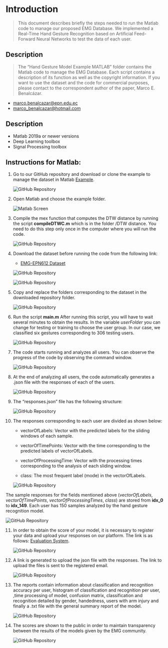# Introduction

> This document describes briefly the steps needed to run the Matlab code to manage our proposed EMG Database. We implemented a Real-Time Hand Gesture Recognition based on Artificial Feed-Forward Neural Networks to test the data of each user.


## Description

> The “Hand Gesture Model Example MATLAB” folder contains the Matlab code to manage the EMG Database. Each script contains a description of its function as well as the copyright information. If you want to use the dataset and the code for commercial purposes, please contact to the correspondent author of the paper, Marco E. Benalcázar.

* marco.benalcazar@epn.edu.ec 
* marco_benalcazar@hotmail.com

## Description

* Matlab 2019a or newer versions
* Deep Learning toolbox
* Signal Processing toolbox


## Instructions for Matlab:

1. Go to our GitHub repository and download or clone the example to manage the dataset in Matlab [Example](https://github.com/laboratorioAI/DTW_ANN_EPN_Matlab).

    ![GitHub Repository](filesReadme/I1.png "Step 1")

2. Open Matlab and choose the example folder.

    ![Matlab Screen](filesReadme/I2.png "Step 2")

3. Compile the mex function that computes the DTW distance by running the script **compileDTWC.m** which is in the folder /DTW distance. You need to do this step only once in the computer where you will run the code. 
   
    ![GitHub Repository](filesReadme/I3.png "Step 3")

4. Download the dataset before running the code from the following link: 
   
   * [EMG-EPN612 Dataset](https://laboratorio-ia.epn.edu.ec/es/recursos/dataset/2020_emg_dataset_612)

    ![GitHub Repository](filesReadme/Dataset.png "Dataset")

    ![GitHub Repository](filesReadme/Zenodo.png "Dataset")

5. Copy and replace the folders corresponding to the dataset in the downloaded repository folder.
   
   ![GitHub Repository](filesReadme/CopyDataset.png "Dataset")


6. Run the script **main.m** After running this script, you will have to wait several minutes to obtain the results. In the variable *userFolder* you can change for testing or training to choose the user group. In our case, we classified six gestures corresponding to 306 testing users.

    ![GitHub Repository](filesReadme/I4.png "Step 4")

7. The code starts running and analyzes all users. You can observe the progress of the code by observing the command window.

    ![GitHub Repository](filesReadme/I5.png "Step 5")

8. At the end of analyzing all users, the code automatically generates a .json file with the responses of each of the users.

    ![GitHub Repository](filesReadme/I6.png "Step 6")

9.  The “responses.json” file has the following structure:

    ![GitHub Repository](filesReadme/I9.png "Step 7")

10. The responses corresponding to each user are divided as shown below:

    * vectorOfLabels:  Vector with the predicted labels for the sliding windows of each sample.

    * vectorOfTimePoints:  Vector with the time corresponding to the predicted labels of vectorOfLabels.

    * vectorOfProcessingTime: Vector with the processing times corresponding to the analysis of each sliding window.

    * class:  The most frequent label (mode) in the vectorOfLabels.

    ![GitHub Repository](filesReadme/I10.png "Step 8")

The sample responses for the fields mentioned above (*vectorOfLabels*, *vectorOfTimePoints*, *vectorOfProcessingTimes*, *class*) are stored from **idx_0** to **idx_149**. Each user has 150 samples analyzed by the hand gesture recognition model.

  ![GitHub Repository](filesReadme/I11.png "Step 9")

11. In order to obtain the score of your model, it is necessary to register your data and upload your responses on our platform.  The link is as follows:
[Evaluation System](https://aplicaciones-ia.epn.edu.ec/webapps/home/session.html?app=EMG%20Gesture%20Recognition%20Evaluator).

    ![GitHub Repository](filesReadme/I12.png "Platform")

12. A link is generated to upload the json file with the responses. The link to upload the files is sent to the registered email.
    
    ![GitHub Repository](filesReadme/Email.png "Email")

13. The reports contain information about classification and recognition accuracy per user, histogram of classification and recognition per user, ,time processing of model, confusion matrix, classification and recognition detailed by gender, handedness, users with arm injury and finally a .txt file with the general summary report of the model. 

    ![GitHub Repository](filesReadme/Scores.png "Reports")

14. The scores are shown to the public in order to maintain transparency between the results of the models given by the EMG community.

    ![GitHub Repository](filesReadme/SystemEvaluation.png "System")
